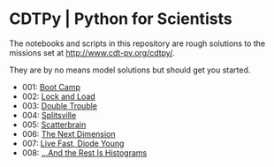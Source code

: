 <h1>CDTPy | Python for Scientists</h1>

The notebooks and scripts in this repository are rough solutions to the missions set at http://www.cdt-pv.org/cdtpy/.

They are by no means model solutions but should get you started. 

+ 001: [Boot Camp](http://www.cdt-pv.org/cdtpy/mission/1)
+ 002: [Lock and Load](http://www.cdt-pv.org/cdtpy/mission/2)
+ 003: [Double Trouble](http://www.cdt-pv.org/cdtpy/mission/3)
+ 004: [Splitsville](http://www.cdt-pv.org/cdtpy/mission/4)
+ 005: [Scatterbrain](http://www.cdt-pv.org/cdtpy/mission/5)
+ 006: [The Next Dimension](http://www.cdt-pv.org/cdtpy/mission/6)
+ 007: [Live Fast, Diode Young](http://www.cdt-pv.org/cdtpy/mission/7)
+ 008: [...And the Rest Is Histograms](http://www.cdt-pv.org/cdtpy/mission/8)


